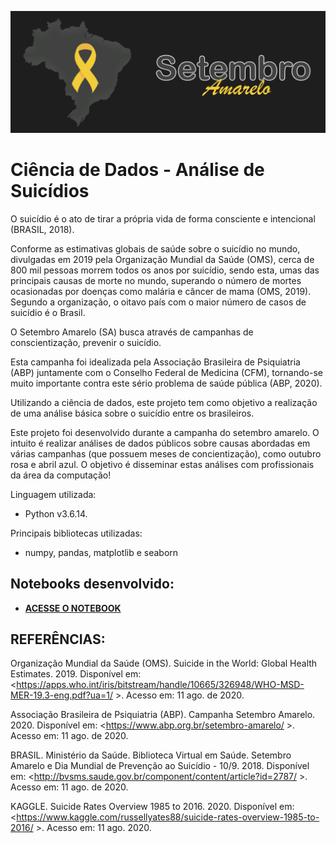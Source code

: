 <p align="center">
  <img src="https://github.com/iagoho/data_science_analise_suicidios/blob/master/imagens/banner_yellow.png" >
</p>

# Ciência de Dados - Análise de Suicídios

O suicídio é o ato de tirar a própria vida de forma consciente e intencional (BRASIL, 2018). 

Conforme as estimativas globais de saúde sobre o suicídio no mundo, divulgadas em 2019 pela Organização Mundial da Saúde (OMS), cerca de 800 mil pessoas morrem todos os anos por suicídio, sendo esta, umas das principais causas de morte no mundo, superando o número de mortes ocasionadas por doenças como malária e câncer de mama (OMS, 2019). Segundo a organização, o oitavo país com o maior número de casos de suicídio é o Brasil.

O Setembro Amarelo (SA) busca através de campanhas de conscientização, prevenir o suicídio. 

Esta campanha foi idealizada pela Associação Brasileira de Psiquiatria (ABP) juntamente com o Conselho Federal de Medicina (CFM), tornando-se muito importante contra este sério problema de saúde pública (ABP, 2020).

Utilizando a ciência de dados, este projeto tem como objetivo a realização de uma análise básica sobre o suicídio entre os brasileiros.

Este projeto foi desenvolvido durante a campanha do setembro amarelo. O intuito é realizar análises de dados públicos sobre causas abordadas em várias campanhas (que possuem meses de concientização), como outubro rosa e abril azul. 
O objetivo é disseminar estas análises com profissionais da área da computação!

Linguagem utilizada: 
- Python v3.6.14.

Principais bibliotecas utilizadas: 
- numpy, pandas, matplotlib e seaborn

## Notebooks desenvolvido:
* [**ACESSE O NOTEBOOK**](https://github.com/iagoho/data_science_analise_suicidios/blob/master/SetembroAmarelo_AnaliseSuicidio.ipynb)

## REFERÊNCIAS:

Organização Mundial da Saúde (OMS). Suicide in the World: Global Health Estimates. 2019. Disponível em: <https://apps.who.int/iris/bitstream/handle/10665/326948/WHO-MSD-MER-19.3-eng.pdf?ua=1/ >. Acesso em: 11 ago. de 2020.

Associação Brasileira de Psiquiatria (ABP). Campanha Setembro Amarelo. 2020. Disponível em: <https://www.abp.org.br/setembro-amarelo/ >. Acesso em: 11 ago. de 2020.

BRASIL. Ministério da Saúde. Biblioteca Virtual em Saúde. Setembro Amarelo e Dia Mundial de Prevenção ao Suicídio - 10/9. 2018. Disponível em: <http://bvsms.saude.gov.br/component/content/article?id=2787/ >. Acesso em: 11 ago. de 2020.

KAGGLE. Suicide Rates Overview 1985 to 2016. 2020. Disponível em: <https://www.kaggle.com/russellyates88/suicide-rates-overview-1985-to-2016/ >. Acesso em: 11 ago. 2020.
